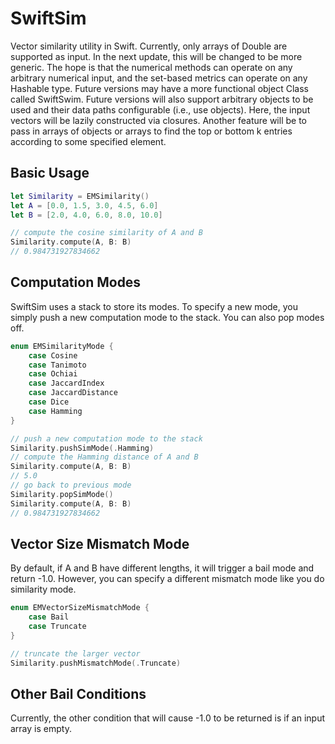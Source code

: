 # SwiftSim
Vector similarity utility in Swift.  Currently, only arrays of Double are supported as input.  In the next update, this will be changed to be more generic.  The hope is that the numerical methods can operate on any arbitrary numerical input, and the set-based metrics can operate on any Hashable type.  Future versions may have a more functional object Class called SwiftSwim.  Future versions will also support arbitrary objects to be used and their data paths configurable (i.e., use objects).  Here, the input vectors will be lazily constructed via closures.  Another feature will be to pass in arrays of objects or arrays to find the top or bottom k entries according to some specified element.

## Basic Usage
```swift
let Similarity = EMSimilarity()
let A = [0.0, 1.5, 3.0, 4.5, 6.0]
let B = [2.0, 4.0, 6.0, 8.0, 10.0]

// compute the cosine similarity of A and B
Similarity.compute(A, B: B)
// 0.984731927834662
```

## Computation Modes
SwiftSim uses a stack to store its modes. To specify a new mode, you simply push a new computation mode to the stack. You can also pop modes off.

```swift
enum EMSimilarityMode {
    case Cosine
    case Tanimoto
    case Ochiai
    case JaccardIndex
    case JaccardDistance
    case Dice
    case Hamming
}
```

```swift
// push a new computation mode to the stack
Similarity.pushSimMode(.Hamming)
// compute the Hamming distance of A and B
Similarity.compute(A, B: B)
// 5.0
// go back to previous mode
Similarity.popSimMode()
Similarity.compute(A, B: B)
// 0.984731927834662
```

## Vector Size Mismatch Mode
By default, if A and B have different lengths, it will trigger a bail mode and return -1.0. However, you can specify a different mismatch mode like you do similarity mode.

```swift
enum EMVectorSizeMismatchMode {
    case Bail
    case Truncate
}

// truncate the larger vector
Similarity.pushMismatchMode(.Truncate)
```

## Other Bail Conditions
Currently, the other condition that will cause -1.0 to be returned is if an input array is empty.
